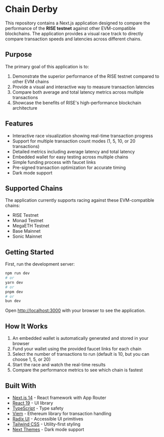 # Chain Derby

This repository contains a Next.js application designed to compare the performance of the **RISE testnet** against other EVM-compatible blockchains. The application provides a visual race track to directly compare transaction speeds and latencies across different chains.

## Purpose

The primary goal of this application is to:

1. Demonstrate the superior performance of the RISE testnet compared to other EVM chains
2. Provide a visual and interactive way to measure transaction latencies 
3. Compare both average and total latency metrics across multiple transactions
4. Showcase the benefits of RISE's high-performance blockchain architecture

## Features

- Interactive race visualization showing real-time transaction progress
- Support for multiple transaction count modes (1, 5, 10, or 20 transactions)
- Detailed metrics including average latency and total latency
- Embedded wallet for easy testing across multiple chains
- Simple funding process with faucet links
- Pre-signed transaction optimization for accurate timing
- Dark mode support

## Supported Chains

The application currently supports racing against these EVM-compatible chains:
- RISE Testnet
- Monad Testnet
- MegaETH Testnet
- Base Mainnet
- Sonic Mainnet

## Getting Started

First, run the development server:

```bash
npm run dev
# or
yarn dev
# or
pnpm dev
# or
bun dev
```

Open [http://localhost:3000](http://localhost:3000) with your browser to see the application.

## How It Works

1. An embedded wallet is automatically generated and stored in your browser
2. Fund your wallet using the provided faucet links for each chain
3. Select the number of transactions to run (default is 10, but you can choose 1, 5, or 20)
4. Start the race and watch the real-time results
5. Compare the performance metrics to see which chain is fastest

## Built With

- [Next.js 14](https://nextjs.org) - React framework with App Router
- [React 19](https://react.dev) - UI library
- [TypeScript](https://www.typescriptlang.org) - Type safety
- [Viem](https://viem.sh) - Ethereum library for transaction handling
- [Radix UI](https://www.radix-ui.com) - Accessible UI primitives
- [Tailwind CSS](https://tailwindcss.com) - Utility-first styling
- [Next Themes](https://github.com/pacocoursey/next-themes) - Dark mode support